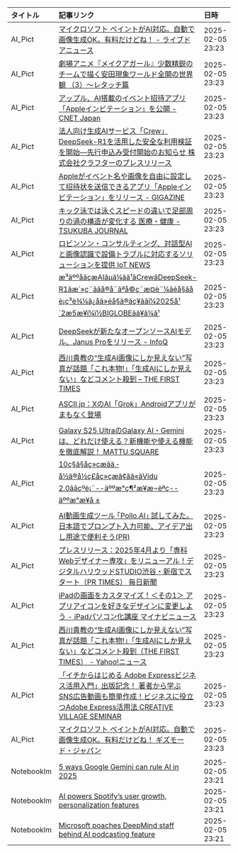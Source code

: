 | タイトル | 記事リンク | 日時 | モデル |
| :----- | :----- | :----- | :----- |
| AI_Pict | [マイクロソフト ペイントがAI対応。自動で画像生成OK。有料だけどね！ - ライブドアニュース](AI_Pict_1738766077.md) | 2025-02-05 23:23 | gemini-1.5-flash |
| AI_Pict | [劇場アニメ『メイクアガール』少数精鋭のチームで描く安田現象ワールド全開の世界観 （3）～レタッチ篇](AI_Pict_1738766040.md) | 2025-02-05 23:23 | gemini-1.5-flash |
| AI_Pict | [アップル、AI搭載のイベント招待アプリ「Appleインビテーション」を公開 - CNET Japan](AI_Pict_1738766001.md) | 2025-02-05 23:23 | gemini-1.5-flash |
| AI_Pict | [法人向け生成AIサービス「Crew」DeepSeek-R1を活用した安全な利用検証を開始―先行申込み受付開始のお知らせ  株式会社クラフターのプレスリリース](AI_Pict_1738765964.md) | 2025-02-05 23:23 | gemini-1.5-flash |
| AI_Pict | [Appleがイベント名や画像を自由に設定して招待状を送信できるアプリ「Appleインビテーション」をリリース - GIGAZINE](AI_Pict_1738765927.md) | 2025-02-05 23:23 | gemini-1.5-flash |
| AI_Pict | [キック泳では泳ぐスピードの違いで足部周りの渦の構造が変化する  医療・健康 - TSUKUBA JOURNAL](AI_Pict_1738765889.md) | 2025-02-05 23:23 | gemini-1.5-flash |
| AI_Pict | [ロビンソン・コンサルティング、対話型AIと画像認識で設備トラブルに対応するソリューションを提供  IoT NEWS](AI_Pict_1738765850.md) | 2025-02-05 23:23 | gemini-1.5-flash |
| AI_Pict | [æ³äººåãçæAIãµã¼ãã¹ãCrewãDeepSeek-R1ãæ´»ç¨ããå®å¨ãªå©ç¨æ¤è¨¼ãéå§âåè¡ç³è¾¼ã¿åä»éå§ã®ãç¥ããï¼2025å¹´2æ5æ¥ï¼ï½BIGLOBEãã¥ã¼ã¹](AI_Pict_1738765814.md) | 2025-02-05 23:23 | gemini-1.5-flash |
| AI_Pict | [DeepSeekが新たなオープンソースAIモデル、Janus Proをリリース - InfoQ](AI_Pict_1738765774.md) | 2025-02-05 23:23 | gemini-1.5-flash |
| AI_Pict | [西川貴教の“生成AI画像にしか見えない”写真が話題「これ本物!」「生成AIにしか見えない」などコメント殺到 – THE FIRST TIMES](AI_Pict_1738765735.md) | 2025-02-05 23:23 | gemini-1.5-flash |
| AI_Pict | [ASCII.jp：XのAI「Grok」Androidアプリがまもなく登場](AI_Pict_1738765699.md) | 2025-02-05 23:23 | gemini-1.5-flash |
| AI_Pict | [Galaxy S25 UltraのGalaxy AI・Geminiは、どれだけ使える？新機能や使える機能を徹底解説！  MATTU SQUARE](AI_Pict_1738765663.md) | 2025-02-05 23:23 | gemini-1.5-flash |
| AI_Pict | [10ç§ã§åç»çæãä¸­å½ã®å½ç£åç»çæã¢ãã«ãVidu 2.0ããçºè¡¨--äººæ°ç¶²æ¥æ¬èªç--äººæ°æ¥å ±](AI_Pict_1738765621.md) | 2025-02-05 23:23 | gemini-1.5-flash |
| AI_Pict | [AI動画生成ツール ｢Pollo.AI｣ 試してみた。日本語でプロンプト入力可能、アイデア出し用途で便利そう(PR)](AI_Pict_1738765582.md) | 2025-02-05 23:23 | gemini-1.5-flash |
| AI_Pict | [プレスリリース：2025年4月より「専科Webデザイナー専攻」をリニューアル！デジタルハリウッドSTUDIO渋谷・新宿でスタート（PR TIMES）  毎日新聞](AI_Pict_1738765545.md) | 2025-02-05 23:23 | gemini-1.5-flash |
| AI_Pict | [iPadの画面をカスタマイズ！＜その1＞ アプリアイコンを好きなデザインに変更しよう - iPadパソコン化講座  マイナビニュース](AI_Pict_1738765506.md) | 2025-02-05 23:23 | gemini-1.5-flash |
| AI_Pict | [西川貴教の“生成AI画像にしか見えない”写真が話題「これ本物!」「生成AIにしか見えない」などコメント殺到（THE FIRST TIMES） - Yahoo!ニュース](AI_Pict_1738765469.md) | 2025-02-05 23:23 | gemini-1.5-flash |
| AI_Pict | [「イチからはじめる Adobe Expressビジネス活用入門」出版記念！ 著者から学ぶ SNS広告動画も簡単作成！ビジネスに役立つAdobe Express活用法  CREATIVE VILLAGE SEMINAR](AI_Pict_1738765432.md) | 2025-02-05 23:23 | gemini-1.5-flash |
| AI_Pict | [マイクロソフト ペイントがAI対応。自動で画像生成OK。有料だけどね！  ギズモード・ジャパン](AI_Pict_1738765395.md) | 2025-02-05 23:23 | gemini-1.5-flash |
| Notebooklm | [5 ways Google Gemini can rule AI in 2025](Notebooklm_1738765358.md) | 2025-02-05 23:21 | gemini-1.5-flash |
| Notebooklm | [AI powers Spotify’s user growth, personalization features](Notebooklm_1738765321.md) | 2025-02-05 23:21 | gemini-1.5-flash |
| Notebooklm | [Microsoft poaches DeepMind staff behind AI podcasting feature](Notebooklm_1738765283.md) | 2025-02-05 23:21 | gemini-1.5-flash |

